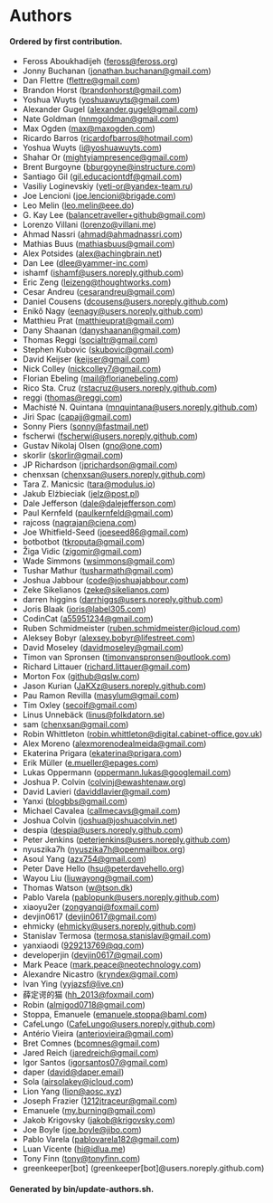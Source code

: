 # Authors

#### Ordered by first contribution.

- Feross Aboukhadijeh (feross@feross.org)
- Jonny Buchanan (jonathan.buchanan@gmail.com)
- Dan Flettre (flettre@gmail.com)
- Brandon Horst (brandonhorst@gmail.com)
- Yoshua Wuyts (yoshuawuyts@gmail.com)
- Alexander Gugel (alexander.gugel@gmail.com)
- Nate Goldman (nnmgoldman@gmail.com)
- Max Ogden (max@maxogden.com)
- Ricardo Barros (ricardofbarros@hotmail.com)
- Yoshua Wuyts (i@yoshuawuyts.com)
- Shahar Or (mightyiampresence@gmail.com)
- Brent Burgoyne (bburgoyne@instructure.com)
- Santiago Gil (gil.educaciontdf@gmail.com)
- Vasiliy Loginevskiy (yeti-or@yandex-team.ru)
- Joe Lencioni (joe.lencioni@brigade.com)
- Leo Melin (leo.melin@eee.do)
- G. Kay Lee (balancetraveller+github@gmail.com)
- Lorenzo Villani (lorenzo@villani.me)
- Ahmad Nassri (ahmad@ahmadnassri.com)
- Mathias Buus (mathiasbuus@gmail.com)
- Alex Potsides (alex@achingbrain.net)
- Dan Lee (dlee@yammer-inc.com)
- ishamf (ishamf@users.noreply.github.com)
- Eric Zeng (leizeng@thoughtworks.com)
- Cesar Andreu (cesarandreu@gmail.com)
- Daniel Cousens (dcousens@users.noreply.github.com)
- Enikő Nagy (eenagy@users.noreply.github.com)
- Matthieu Prat (matthieuprat@gmail.com)
- Dany Shaanan (danyshaanan@gmail.com)
- Thomas Reggi (socialtr@gmail.com)
- Stephen Kubovic (skubovic@gmail.com)
- David Keijser (keijser@gmail.com)
- Nick Colley (nickcolley7@gmail.com)
- Florian Ebeling (mail@florianebeling.com)
- Rico Sta. Cruz (rstacruz@users.noreply.github.com)
- reggi (thomas@reggi.com)
- Machisté N. Quintana (mnquintana@users.noreply.github.com)
- Jiri Spac (capajj@gmail.com)
- Sonny Piers (sonny@fastmail.net)
- fscherwi (fscherwi@users.noreply.github.com)
- Gustav Nikolaj Olsen (gno@one.com)
- skorlir (skorlir@gmail.com)
- JP Richardson (jprichardson@gmail.com)
- chenxsan (chenxsan@users.noreply.github.com)
- Tara Z. Manicsic (tara@modulus.io)
- Jakub Elżbieciak (jelz@post.pl)
- Dale Jefferson (dale@dalejefferson.com)
- Paul Kernfeld (paulkernfeld@gmail.com)
- rajcoss (nagrajan@ciena.com)
- Joe Whitfield-Seed (joeseed86@gmail.com)
- botbotbot (tkroputa@gmail.com)
- Žiga Vidic (zigomir@gmail.com)
- Wade Simmons (wsimmons@gmail.com)
- Tushar Mathur (tusharmath@gmail.com)
- Joshua Jabbour (code@joshuajabbour.com)
- Zeke Sikelianos (zeke@sikelianos.com)
- darren higgins (darrhiggs@users.noreply.github.com)
- Joris Blaak (joris@label305.com)
- CodinCat (a55951234@gmail.com)
- Ruben Schmidmeister (ruben.schmidmeister@icloud.com)
- Aleksey Bobyr (alexsey.bobyr@lifestreet.com)
- David Moseley (davidmoseley@gmail.com)
- Timon van Spronsen (timonvanspronsen@outlook.com)
- Richard Littauer (richard.littauer@gmail.com)
- Morton Fox (github@qslw.com)
- Jason Kurian (JaKXz@users.noreply.github.com)
- Pau Ramon Revilla (masylum@gmail.com)
- Tim Oxley (secoif@gmail.com)
- Linus Unnebäck (linus@folkdatorn.se)
- sam (chenxsan@gmail.com)
- Robin Whittleton (robin.whittleton@digital.cabinet-office.gov.uk)
- Alex Moreno (alexmorenodealmeida@gmail.com)
- Ekaterina Prigara (ekaterina@prigara.com)
- Erik Müller (e.mueller@epages.com)
- Lukas Oppermann (oppermann.lukas@googlemail.com)
- Joshua P. Colvin (colvinj@ewashtenaw.org)
- David Lavieri (daviddlavier@gmail.com)
- Yanxi (blogbbs@gmail.com)
- Michael Cavalea (callmecavs@gmail.com)
- Joshua Colvin (joshua@joshuacolvin.net)
- despia (despia@users.noreply.github.com)
- Peter Jenkins (peterjenkins@users.noreply.github.com)
- nyuszika7h (nyuszika7h@openmailbox.org)
- Asoul Yang (azx754@gmail.com)
- Peter Dave Hello (hsu@peterdavehello.org)
- Wayou Liu (liuwayong@gmail.com)
- Thomas Watson (w@tson.dk)
- Pablo Varela (pablopunk@users.noreply.github.com)
- xiaoyu2er (zongyanqi@foxmail.com)
- devjin0617 (devjin0617@gmail.com)
- ehmicky (ehmicky@users.noreply.github.com)
- Stanislav Termosa (termosa.stanislav@gmail.com)
- yanxiaodi (929213769@qq.com)
- developerjin (devjin0617@gmail.com)
- Mark Peace (mark.peace@neotechnology.com)
- Alexandre Nicastro (kryndex@gmail.com)
- Ivan Ying (yyjazsf@live.cn)
- 薛定谔的猫 (hh_2013@foxmail.com)
- Robin (almigod0718@gmail.com)
- Stoppa, Emanuele (emanuele.stoppa@baml.com)
- CafeLungo (CafeLungo@users.noreply.github.com)
- Antério Vieira (anteriovieira@gmail.com)
- Bret Comnes (bcomnes@gmail.com)
- Jared Reich (jaredreich@gmail.com)
- Igor Santos (igorsantos07@gmail.com)
- daper (david@daper.email)
- Sola (airsolakey@icloud.com)
- Lion Yang (lion@aosc.xyz)
- Joseph Frazier (1212jtraceur@gmail.com)
- Emanuele (my.burning@gmail.com)
- Jakob Krigovsky (jakob@krigovsky.com)
- Joe Boyle (joe.boyle@jibo.com)
- Pablo Varela (pablovarela182@gmail.com)
- Luan Vicente (hi@idlua.me)
- Tony Finn (tony@tonyfinn.com)
- greenkeeper[bot] (greenkeeper[bot]@users.noreply.github.com)

#### Generated by bin/update-authors.sh.
